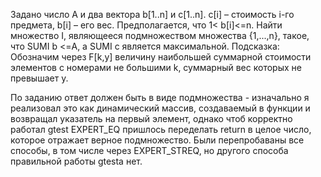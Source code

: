 Задано число А и два вектора b[1..n] и c[1..n]. c[i] – стоимость i-го предмета, b[i] – его вес. Предполагается, что 1< b[i]<=n. Найти множество I, являющееся подмножеством множества {1,...,n}, такое, что SUMI b <=А, a SUMI c является максимальной. Подсказка: Обозначим через F[k,y] величину наибольшей суммарной стоимости элементов с номерами не большими k, суммарный вес которых не превышает y.

По заданию ответ должен быть в виде подмножества - изначально я реализовал это как динамический массив, создаваемый в функции и возвращал указатель на первый элемент, однако чтоб корректно работал gtest EXPERT_EQ пришлось переделать return в целое число, которое отражает верное подмножество. Были перепробаваны все способы, в том числе через EXPERT_STREQ, но другого способа правильной работы gtesta нет.
